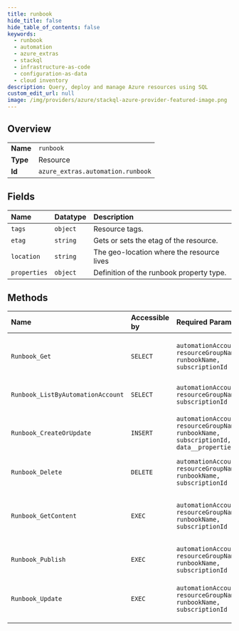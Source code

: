 ```yaml
---
title: runbook
hide_title: false
hide_table_of_contents: false
keywords:
  - runbook
  - automation
  - azure_extras    
  - stackql
  - infrastructure-as-code
  - configuration-as-data
  - cloud inventory
description: Query, deploy and manage Azure resources using SQL
custom_edit_url: null
image: /img/providers/azure/stackql-azure-provider-featured-image.png
---
```

  
    

## Overview
<table><tbody>
<tr><td><b>Name</b></td><td><code>runbook</code></td></tr>
<tr><td><b>Type</b></td><td>Resource</td></tr>
<tr><td><b>Id</b></td><td><code>azure_extras.automation.runbook</code></td></tr>
</tbody></table>

## Fields
| Name | Datatype | Description |
|:-----|:---------|:------------|
| `tags` | `object` | Resource tags. |
| `etag` | `string` | Gets or sets the etag of the resource. |
| `location` | `string` | The geo-location where the resource lives |
| `properties` | `object` | Definition of the runbook property type. |
## Methods
| Name | Accessible by | Required Params | Description |
|:-----|:--------------|:----------------|:------------|
| `Runbook_Get` | `SELECT` | `automationAccountName, resourceGroupName, runbookName, subscriptionId` | Retrieve the runbook identified by runbook name. |
| `Runbook_ListByAutomationAccount` | `SELECT` | `automationAccountName, resourceGroupName, subscriptionId` | Retrieve a list of runbooks. |
| `Runbook_CreateOrUpdate` | `INSERT` | `automationAccountName, resourceGroupName, runbookName, subscriptionId, data__properties` | Create the runbook identified by runbook name. |
| `Runbook_Delete` | `DELETE` | `automationAccountName, resourceGroupName, runbookName, subscriptionId` | Delete the runbook by name. |
| `Runbook_GetContent` | `EXEC` | `automationAccountName, resourceGroupName, runbookName, subscriptionId` | Retrieve the content of runbook identified by runbook name. |
| `Runbook_Publish` | `EXEC` | `automationAccountName, resourceGroupName, runbookName, subscriptionId` | Publish runbook draft. |
| `Runbook_Update` | `EXEC` | `automationAccountName, resourceGroupName, runbookName, subscriptionId` | Update the runbook identified by runbook name. |
